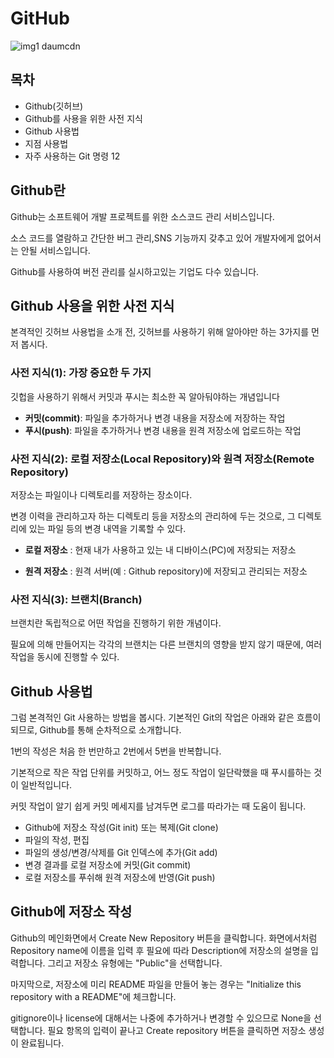# GitHub
![img1 daumcdn](https://user-images.githubusercontent.com/121528432/209912679-5ff3b714-d487-4fd4-80c4-bdaf8ecbabf4.png)

## 목차

  * Github(깃허브)
  * Github를 사용을 위한 사전 지식
  * Github 사용법
  * 지점 사용법
  * 자주 사용하는 Git 명령 12


## Github란

  Github는 소프트웨어 개발 프로젝트를 위한 소스코드 관리 서비스입니다. 
  
  소스 코드를 열람하고 간단한 버그 관리,SNS 기능까지 갖추고 있어 개발자에게 없어서는 안될 서비스입니다. 
  
  Github를 사용하여 버전 관리를 실시하고있는 기업도 다수 있습니다.

## Github 사용을 위한 사전 지식

  본격적인 깃허브 사용법을 소개 전, 깃허브를 사용하기 위해 알아야만 하는 3가지를 먼저 봅시다.

### 사전 지식(1): 가장 중요한 두 가지

  깃헙을 사용하기 위해서 커밋과 푸시는 최소한 꼭 알아둬야하는 개념입니다

  * **커밋(commit)**: 파일을 추가하거나 변경 내용을 저장소에 저장하는 작업
  * **푸시(push)**: 파일을 추가하거나 변경 내용을 원격 저장소에 업로드하는 작업

### 사전 지식(2): **로컬 저장소(Local Repository)와 원격 저장소(Remote Repository)**

  저장소는 파일이나 디렉토리를 저장하는 장소이다. 

  변경 이력을 관리하고자 하는 디렉토리 등을 저장소의 관리하에 두는 것으로, 그 디렉토리에 있는 파일 등의 변경 내역을 기록할 수 있다.

  * **로컬 저장소** : 현재 내가 사용하고 있는 내 디바이스(PC)에 저장되는 저장소

  * **원격 저장소** : 원격 서버(예 : Github repository)에 저장되고 관리되는 저장소

 
### 사전 지식(3): **브랜치(Branch)**
  브랜치란 독립적으로 어떤 작업을 진행하기 위한 개념이다.

  필요에 의해 만들어지는 각각의 브랜치는 다른 브랜치의 영향을 받지 않기 때문에, 여러 작업을 동시에 진행할 수 있다.
  
## Github 사용법

  그럼 본격적인 Git 사용하는 방법을 봅시다. 
  기본적인 Git의 작업은 아래와 같은 흐름이되므로, Github를 통해 순차적으로 소개합니다. 
   
  1번의 작성은 처음 한 번만하고 2번에서 5번을 반복합니다.   
  
  기본적으로 작은 작업 단위를 커밋하고, 어느 정도 작업이 일단락했을 때 푸시를하는 것이 일반적입니다.  
  
  커밋 작업이 알기 쉽게 커밋 메세지를 남겨두면 로그를 따라가는 때 도움이 됩니다.
  
  * Github에 저장소 작성(Git init) 또는 복제(Git clone)
  * 파일의 작성, 편집
  * 파일의 생성/변경/삭제를 Git 인덱스에 추가(Git add)
  * 변경 결과를 로컬 저장소에 커밋(Git commit)
  * 로컬 저장소를 푸쉬해 원격 저장소에 반영(Git push)

## Github에 저장소 작성

Github의 메인화면에서 Create New Repository 버튼을 클릭합니다.
화면에서처럼 Repository name에 이름을 입력 후 필요에 따라 Description에 저장소의 설명을 입력합니다.
그리고 저장소 유형에는 "Public"을 선택합니다.

마지막으로, 저장소에 미리 README 파일을 만들어 놓는 경우는 "Initialize this repository with a README"에 체크합니다.

gitignore이나 license에 대해서는 나중에 추가하거나 변경할 수 있으므로 None을 선택합니다.
필요 항목의 입력이 끝나고 Create repository 버튼을 클릭하면 저장소 생성이 완료됩니다.

